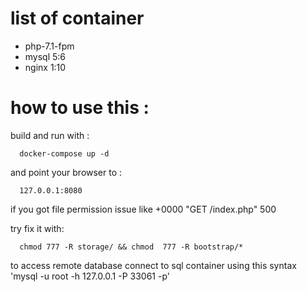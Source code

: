 # list of container
 * php-7.1-fpm  
 * mysql 5:6 
 * nginx 1:10
 
# how to use this :
build and run with :
``````````````
  docker-compose up -d 
``````````````
 and point your browser to :
``````````````
  127.0.0.1:8080
``````````````

if you got file permission issue like +0000 "GET /index.php" 500

try fix it with: 
`````
  chmod 777 -R storage/ && chmod  777 -R bootstrap/*
`````

to access remote database 
connect to sql container using this syntax 'mysql -u root -h 127.0.0.1 -P 33061 -p'
